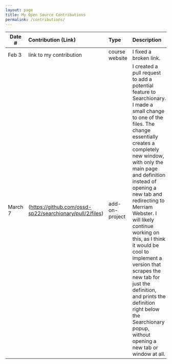 ```yaml
---
layout: page
title: My Open Source Contributions
permalink: /contributions/
---
```


<!--
Type of the contribution should be "Wikipedia edit", "OpenStreet Map feature", "Documentation", "Course website", "Blog",
"Browser Add-on", etc.

The description should include a brief summary of what you did.

The link should bring us to a public page that shows your contribution. 

Replace the first row with your own contribution. 

-->





| Date #       | Contribution (Link)  | Type  | Description |
|---|:---|:---|:---|
| Feb 3   | link to my contribution    | course website    |   I fixed a broken link.    |
|   March 7  |   (https://github.com/ossd-sp22/searchionary/pull/2/files)  |   add-on-project  | I created a pull request to add a potential feature to Searchionary. I made a small change to one of the files. The change essentially creates a completely new window, with only the main page and definition instead of opening a new tab and redirecting to Merriam Webster. I will likely continue working on this, as I think it would be cool to implement a version that scrapes the new tab for just the definition, and prints the definition right below the Searchionary popup, without opening a new tab or window at all.    |
